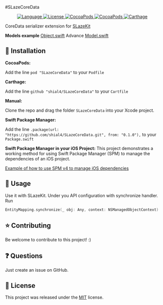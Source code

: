 #SLazeCoreData 

<p align="center">
    <a href="http://swift.org">
        <img src="https://img.shields.io/badge/Swift-4.0-brightgreen.svg" alt="Language" />
        </a>
        <a href="https://raw.githubusercontent.com/shial4/SLazeCoreData/master/LICENSE">
            <img src="https://img.shields.io/badge/license-MIT-blue.svg" alt="License" />
        </a>
        <a href="https://cocoapods.org/pods/SLazeKit">
            <img src="https://img.shields.io/cocoapods/v/SLazeKit.svg" alt="CocoaPods" />
        </a>
        <a href="https://cocoapods.org/pods/SLazeCoreData">
            <img src="https://img.shields.io/cocoapods/v/SLazeCoreData.svg" alt="CocoaPods" />
        </a>
        <a href="https://github.com/Carthage/Carthage">
            <img src="https://img.shields.io/badge/carthage-compatible-4BC51D.svg?style=flat" alt="Carthage" />
        </a>
</p>

CoreData serializer extension for [SLazeKit](https://github.com/shial4/SLazeKit.git)

**Models example**
[Object.swift](Tests/SLazeCoreDataTests/Models/Object.swift)
Advance
[Model.swift](Tests/SLazeCoreDataTests/Models/Model.swift)

## 🔧 Installation

**CocoaPods:**

Add the line `pod "SLazeCoreData"` to your `Podfile`

**Carthage:**

Add the line `github "shial4/SLazeCoreData"` to your `Cartfile`

**Manual:**

Clone the repo and drag the folder `SLazeCoreData` into your Xcode project.

**Swift Package Manager:**

Add the line `.package(url: "https://github.com/shial4/SLazeCoreData.git", from: "0.1.0"),` to your `Package.swift`

**Swift Package Manager in your iOS Project:**
This project demonstrates a working method for using Swift Package Manager (SPM) to manage the dependencies of an iOS project.

<a href="https://github.com/j-channings/swift-package-manager-ios">Example of how to use SPM v4 to manage iOS dependencies</a>

## 💊 Usage

Use it with SLazeKit. Under you API configuration with synchronize handler.
Run
```swift
EntityMapping.synchronize(_ obj: Any, context: NSManagedObjectContext) throws
```

## ⭐ Contributing

Be welcome to contribute to this project! :)

## ❓ Questions

Just create an issue on GitHub.

## 📝 License

This project was released under the [MIT](LICENSE) license.
